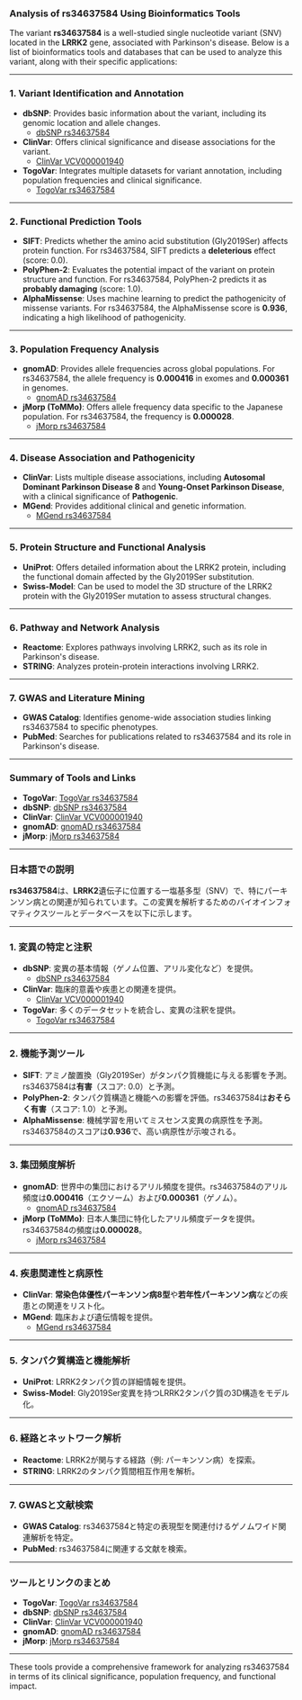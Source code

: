 ### Analysis of rs34637584 Using Bioinformatics Tools

The variant **rs34637584** is a well-studied single nucleotide variant (SNV) located in the **LRRK2** gene, associated with Parkinson's disease. Below is a list of bioinformatics tools and databases that can be used to analyze this variant, along with their specific applications:

---

### 1. **Variant Identification and Annotation**
   - **dbSNP**: Provides basic information about the variant, including its genomic location and allele changes.
     - [dbSNP rs34637584](https://identifiers.org/dbsnp/rs34637584)
   - **ClinVar**: Offers clinical significance and disease associations for the variant.
     - [ClinVar VCV000001940](https://www.ncbi.nlm.nih.gov/clinvar/variation/1940)
   - **TogoVar**: Integrates multiple datasets for variant annotation, including population frequencies and clinical significance.
     - [TogoVar rs34637584](https://togovar.org/variant/tgv45580587)

---

### 2. **Functional Prediction Tools**
   - **SIFT**: Predicts whether the amino acid substitution (Gly2019Ser) affects protein function. For rs34637584, SIFT predicts a **deleterious** effect (score: 0.0).
   - **PolyPhen-2**: Evaluates the potential impact of the variant on protein structure and function. For rs34637584, PolyPhen-2 predicts it as **probably damaging** (score: 1.0).
   - **AlphaMissense**: Uses machine learning to predict the pathogenicity of missense variants. For rs34637584, the AlphaMissense score is **0.936**, indicating a high likelihood of pathogenicity.

---

### 3. **Population Frequency Analysis**
   - **gnomAD**: Provides allele frequencies across global populations. For rs34637584, the allele frequency is **0.000416** in exomes and **0.000361** in genomes.
     - [gnomAD rs34637584](https://gnomad.broadinstitute.org/variant/12-40340400-G-A?dataset=gnomad_r4)
   - **jMorp (ToMMo)**: Offers allele frequency data specific to the Japanese population. For rs34637584, the frequency is **0.000028**.
     - [jMorp rs34637584](https://jmorp.megabank.tohoku.ac.jp/search?query=12%3A40340400)

---

### 4. **Disease Association and Pathogenicity**
   - **ClinVar**: Lists multiple disease associations, including **Autosomal Dominant Parkinson Disease 8** and **Young-Onset Parkinson Disease**, with a clinical significance of **Pathogenic**.
   - **MGend**: Provides additional clinical and genetic information.
     - [MGend rs34637584](https://mgend.ncgm.go.jp/variant/info/SNV|hg38|chr12:40340400-40340400|gG>A)

---

### 5. **Protein Structure and Functional Analysis**
   - **UniProt**: Offers detailed information about the LRRK2 protein, including the functional domain affected by the Gly2019Ser substitution.
   - **Swiss-Model**: Can be used to model the 3D structure of the LRRK2 protein with the Gly2019Ser mutation to assess structural changes.

---

### 6. **Pathway and Network Analysis**
   - **Reactome**: Explores pathways involving LRRK2, such as its role in Parkinson's disease.
   - **STRING**: Analyzes protein-protein interactions involving LRRK2.

---

### 7. **GWAS and Literature Mining**
   - **GWAS Catalog**: Identifies genome-wide association studies linking rs34637584 to specific phenotypes.
   - **PubMed**: Searches for publications related to rs34637584 and its role in Parkinson's disease.

---

### Summary of Tools and Links
- **TogoVar**: [TogoVar rs34637584](https://togovar.org/variant/tgv45580587)
- **dbSNP**: [dbSNP rs34637584](https://identifiers.org/dbsnp/rs34637584)
- **ClinVar**: [ClinVar VCV000001940](https://www.ncbi.nlm.nih.gov/clinvar/variation/1940)
- **gnomAD**: [gnomAD rs34637584](https://gnomad.broadinstitute.org/variant/12-40340400-G-A?dataset=gnomad_r4)
- **jMorp**: [jMorp rs34637584](https://jmorp.megabank.tohoku.ac.jp/search?query=12%3A40340400)

---

### 日本語での説明

**rs34637584**は、**LRRK2**遺伝子に位置する一塩基多型（SNV）で、特にパーキンソン病との関連が知られています。この変異を解析するためのバイオインフォマティクスツールとデータベースを以下に示します。

---

### 1. **変異の特定と注釈**
- **dbSNP**: 変異の基本情報（ゲノム位置、アリル変化など）を提供。
  - [dbSNP rs34637584](https://identifiers.org/dbsnp/rs34637584)
- **ClinVar**: 臨床的意義や疾患との関連を提供。
  - [ClinVar VCV000001940](https://www.ncbi.nlm.nih.gov/clinvar/variation/1940)
- **TogoVar**: 多くのデータセットを統合し、変異の注釈を提供。
  - [TogoVar rs34637584](https://togovar.org/variant/tgv45580587)

---

### 2. **機能予測ツール**
- **SIFT**: アミノ酸置換（Gly2019Ser）がタンパク質機能に与える影響を予測。rs34637584は**有害**（スコア: 0.0）と予測。
- **PolyPhen-2**: タンパク質構造と機能への影響を評価。rs34637584は**おそらく有害**（スコア: 1.0）と予測。
- **AlphaMissense**: 機械学習を用いてミスセンス変異の病原性を予測。rs34637584のスコアは**0.936**で、高い病原性が示唆される。

---

### 3. **集団頻度解析**
- **gnomAD**: 世界中の集団におけるアリル頻度を提供。rs34637584のアリル頻度は**0.000416**（エクソーム）および**0.000361**（ゲノム）。
  - [gnomAD rs34637584](https://gnomad.broadinstitute.org/variant/12-40340400-G-A?dataset=gnomad_r4)
- **jMorp (ToMMo)**: 日本人集団に特化したアリル頻度データを提供。rs34637584の頻度は**0.000028**。
  - [jMorp rs34637584](https://jmorp.megabank.tohoku.ac.jp/search?query=12%3A40340400)

---

### 4. **疾患関連性と病原性**
- **ClinVar**: **常染色体優性パーキンソン病8型**や**若年性パーキンソン病**などの疾患との関連をリスト化。
- **MGend**: 臨床および遺伝情報を提供。
  - [MGend rs34637584](https://mgend.ncgm.go.jp/variant/info/SNV|hg38|chr12:40340400-40340400|gG>A)

---

### 5. **タンパク質構造と機能解析**
- **UniProt**: LRRK2タンパク質の詳細情報を提供。
- **Swiss-Model**: Gly2019Ser変異を持つLRRK2タンパク質の3D構造をモデル化。

---

### 6. **経路とネットワーク解析**
- **Reactome**: LRRK2が関与する経路（例: パーキンソン病）を探索。
- **STRING**: LRRK2のタンパク質間相互作用を解析。

---

### 7. **GWASと文献検索**
- **GWAS Catalog**: rs34637584と特定の表現型を関連付けるゲノムワイド関連解析を特定。
- **PubMed**: rs34637584に関連する文献を検索。

---

### ツールとリンクのまとめ
- **TogoVar**: [TogoVar rs34637584](https://togovar.org/variant/tgv45580587)
- **dbSNP**: [dbSNP rs34637584](https://identifiers.org/dbsnp/rs34637584)
- **ClinVar**: [ClinVar VCV000001940](https://www.ncbi.nlm.nih.gov/clinvar/variation/1940)
- **gnomAD**: [gnomAD rs34637584](https://gnomad.broadinstitute.org/variant/12-40340400-G-A?dataset=gnomad_r4)
- **jMorp**: [jMorp rs34637584](https://jmorp.megabank.tohoku.ac.jp/search?query=12%3A40340400)

--- 

These tools provide a comprehensive framework for analyzing rs34637584 in terms of its clinical significance, population frequency, and functional impact.